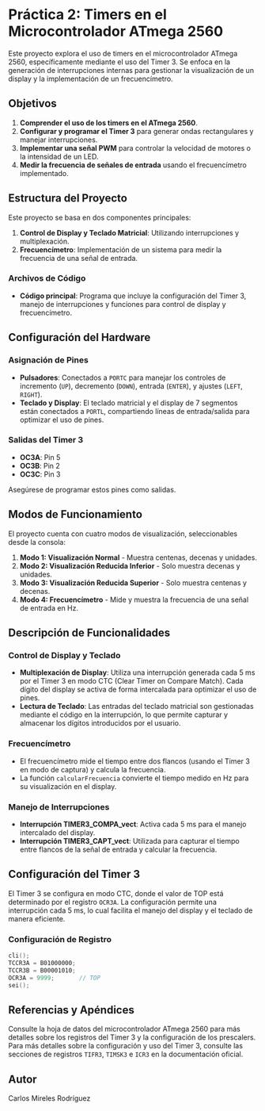 # Práctica 2: Timers en el Microcontrolador ATmega 2560

Este proyecto explora el uso de timers en el microcontrolador ATmega 2560, específicamente mediante el uso del Timer 3. Se enfoca en la generación de interrupciones internas para gestionar la visualización de un display y la implementación de un frecuencímetro.

## Objetivos

1. **Comprender el uso de los timers en el ATmega 2560**.
2. **Configurar y programar el Timer 3** para generar ondas rectangulares y manejar interrupciones.
3. **Implementar una señal PWM** para controlar la velocidad de motores o la intensidad de un LED.
4. **Medir la frecuencia de señales de entrada** usando el frecuencímetro implementado.

## Estructura del Proyecto

Este proyecto se basa en dos componentes principales:

1. **Control de Display y Teclado Matricial**: Utilizando interrupciones y multiplexación.
2. **Frecuencímetro**: Implementación de un sistema para medir la frecuencia de una señal de entrada.

### Archivos de Código

- **Código principal**: Programa que incluye la configuración del Timer 3, manejo de interrupciones y funciones para control de display y frecuencímetro.

## Configuración del Hardware

### Asignación de Pines

- **Pulsadores**: Conectados a `PORTC` para manejar los controles de incremento (`UP`), decremento (`DOWN`), entrada (`ENTER`), y ajustes (`LEFT`, `RIGHT`).
- **Teclado y Display**: El teclado matricial y el display de 7 segmentos están conectados a `PORTL`, compartiendo líneas de entrada/salida para optimizar el uso de pines.

### Salidas del Timer 3
- **OC3A**: Pin 5
- **OC3B**: Pin 2
- **OC3C**: Pin 3

Asegúrese de programar estos pines como salidas.

## Modos de Funcionamiento

El proyecto cuenta con cuatro modos de visualización, seleccionables desde la consola:

1. **Modo 1: Visualización Normal** - Muestra centenas, decenas y unidades.
2. **Modo 2: Visualización Reducida Inferior** - Solo muestra decenas y unidades.
3. **Modo 3: Visualización Reducida Superior** - Solo muestra centenas y decenas.
4. **Modo 4: Frecuencímetro** - Mide y muestra la frecuencia de una señal de entrada en Hz.

## Descripción de Funcionalidades

### Control de Display y Teclado

- **Multiplexación de Display**: Utiliza una interrupción generada cada 5 ms por el Timer 3 en modo CTC (Clear Timer on Compare Match). Cada dígito del display se activa de forma intercalada para optimizar el uso de pines.
- **Lectura de Teclado**: Las entradas del teclado matricial son gestionadas mediante el código en la interrupción, lo que permite capturar y almacenar los dígitos introducidos por el usuario.

### Frecuencímetro

- El frecuencímetro mide el tiempo entre dos flancos (usando el Timer 3 en modo de captura) y calcula la frecuencia.
- La función `calcularFrecuencia` convierte el tiempo medido en Hz para su visualización en el display.

### Manejo de Interrupciones

- **Interrupción TIMER3_COMPA_vect**: Activa cada 5 ms para el manejo intercalado del display.
- **Interrupción TIMER3_CAPT_vect**: Utilizada para capturar el tiempo entre flancos de la señal de entrada y calcular la frecuencia.

## Configuración del Timer 3

El Timer 3 se configura en modo CTC, donde el valor de TOP está determinado por el registro `OCR3A`. La configuración permite una interrupción cada 5 ms, lo cual facilita el manejo del display y el teclado de manera eficiente.

### Configuración de Registro

```cpp
cli();
TCCR3A = B01000000;
TCCR3B = B00001010;
OCR3A = 9999;       // TOP
sei();
```

## Referencias y Apéndices

Consulte la hoja de datos del microcontrolador ATmega 2560 para más detalles sobre los registros del Timer 3 y la configuración de los prescalers. Para más detalles sobre la configuración y uso del Timer 3, consulte las secciones de registros `TIFR3`, `TIMSK3` e `ICR3` en la documentación oficial.

## Autor

Carlos Mireles Rodríguez

